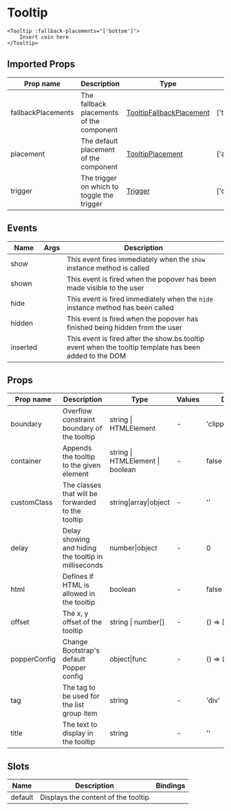 # Tooltip

```vue
<Tooltip :fallback-placements="['bottom']">
    Insert coin here
</Tooltip>
```

## Imported Props

| Prop name          | Description                                | Type                                                              | Values                                     | Default                            |
| ------------------ | ------------------------------------------ | ----------------------------------------------------------------- | ------------------------------------------ | ---------------------------------- |
| fallbackPlacements | The fallback placements of the component   | [TooltipFallbackPlacement](../../composables/useTooltipPlacement) | ['top'\|'bottom'\|'left'\|'right']         | ['top', 'right', 'bottom', 'left'] |
| placement          | The default placement of the component     | [TooltipPlacement](../../composables/useTooltipPlacement)         | ['auto'\|'top'\|'bottom'\|'left'\|'right'] | 'top'                              |
| trigger            | The trigger on which to toggle the trigger | [Trigger](../../composables/useTrigger)                           | ['click'\|'hover'\|'focus'\|'manual']      | ['hover', 'focus']                 |

<!-- TODO Auto-generate based on type? -->

## Events

| Name     | Args | Description                                                                                             |
| -------- | ---- | ------------------------------------------------------------------------------------------------------- |
| show     |      | This event fires immediately when the `show` instance method is called                                  |
| shown    |      | This event is fired when the popover has been made visible to the user                                  |
| hide     |      | This event is fired immediately when the `hide` instance method has been called                         |
| hidden   |      | This event is fired when the popover has finished being hidden from the user                            |
| inserted |      | This event is fired after the show.bs.tooltip event when the tooltip template has been added to the DOM |

## Props

| Prop name    | Description                                          | Type                             | Values | Default           |
| ------------ | ---------------------------------------------------- | -------------------------------- | ------ | ----------------- |
| boundary     | Overflow constraint boundary of the tooltip          | string \| HTMLElement            | -      | 'clippingParents' |
| container    | Appends the tooltip to the given element             | string \| HTMLElement \| boolean | -      | false             |
| customClass  | The classes that will be forwarded to the tooltip    | string\|array\|object            | -      | ''                |
| delay        | Delay showing and hiding the tooltip in milliseconds | number\|object                   | -      | 0                 |
| html         | Defines if HTML is allowed in the tooltip            | boolean                          | -      | false             |
| offset       | The x, y offset of the tooltip                       | string \| number[]               | -      | () =&gt; [0, 0]   |
| popperConfig | Change Bootstrap's default Popper config             | object\|func                     | -      | () =&gt; ({})     |
| tag          | The tag to be used for the list group item           | string                           | -      | 'div'             |
| title        | The text to display in the tooltip                   | string                           | -      | ''                |

## Slots

| Name    | Description                         | Bindings |
| ------- | ----------------------------------- | -------- |
| default | Displays the content of the tooltip |          |
